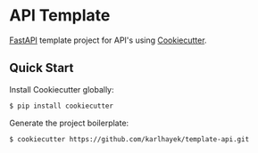# API Template

[FastAPI](https://fastapi.tiangolo.com) template project for API's using [Cookiecutter](https://github.com/audreyr/cookiecutter).

## Quick Start

Install Cookiecutter globally:

```sh
$ pip install cookiecutter
```

Generate the project boilerplate:

```sh
$ cookiecutter https://github.com/karlhayek/template-api.git
```
